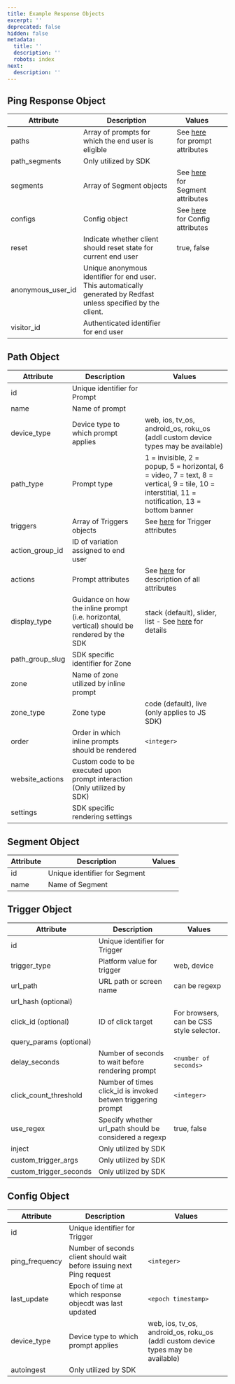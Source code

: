 ```yaml
---
title: Example Response Objects
excerpt: ''
deprecated: false
hidden: false
metadata:
  title: ''
  description: ''
  robots: index
next:
  description: ''
---
```

## Ping Response Object

| Attribute         | Description                                                                                                       | Values                                              |   |
| ----------------- | ----------------------------------------------------------------------------------------------------------------- | --------------------------------------------------- | - |
| paths             | Array of prompts for which the end user is eligible                                                               | See [here](prompt-attributes) for prompt attributes |   |
| path_segments     | Only utilized by SDK                                                                                              |                                                     |   |
| segments          | Array of Segment objects                                                                                          | See [here](#segment-object) for Segment attributes  |   |
| configs           | Config object                                                                                                     | See [here](#config-object) for Config attributes    |   |
| reset             | Indicate whether client should reset state for current end user                                                   | true, false                                         |   |
| anonymous_user_id | Unique anonymous identifier for end user. This automatically generated by Redfast unless specified by the client. |                                                     |   |
| visitor_id        | Authenticated identifier for end user                                                                             |                                                     |   |

## Path Object

| Attribute       | Description                                                                                 | Values                                                                                                                                          |
| --------------- | ------------------------------------------------------------------------------------------- | ----------------------------------------------------------------------------------------------------------------------------------------------- |
| id              | Unique identifier for Prompt                                                                |                                                                                                                                                 |
| name            | Name of prompt                                                                              |                                                                                                                                                 |
| device_type     | Device type to which prompt applies                                                         | web, ios, tv_os, android_os, roku_os (addl custom device types may be available)                                                                |
| path_type       | Prompt type                                                                                 | 1 = invisible, 2 = popup, 5 = horizontal, 6 = video, 7 = text, 8 = vertical, 9 = tile, 10 = interstitial, 11 = notification, 13 = bottom banner |
| triggers        | Array of Triggers objects                                                                   | See [here](#trigger-object) for Trigger attributes                                                                                              |
| action_group_id | ID of variation assigned to end user                                                        |                                                                                                                                                 |
| actions         | Prompt attributes                                                                           | See [here](prompt-attributes) for description of all attributes                                                                                 |
| display_type    | Guidance on how the inline prompt (i.e. horizontal, vertical) should be rendered by the SDK | stack (default), slider, list - See [here](inlines) for details                                                                                 |
| path_group_slug | SDK specific identifier for Zone                                                            |                                                                                                                                                 |
| zone            | Name of zone utilized by inline prompt                                                      |                                                                                                                                                 |
| zone_type       | Zone type                                                                                   | code (default), live (only applies to JS SDK)                                                                                                   |
| order           | Order in which inline prompts should be rendered                                            | `<integer>`                                                                                                                                     |
| website_actions | Custom code to be executed upon prompt interaction (Only utilized by SDK)                   |                                                                                                                                                 |
| settings        | SDK specific rendering settings                                                             |                                                                                                                                                 |

## Segment Object

| Attribute | Description                   | Values |
| --------- | ----------------------------- | ------ |
| id        | Unique identifier for Segment |        |
| name      | Name of Segment               |        |

## Trigger Object

| Attribute               | Description                                                  | Values                                   |
| ----------------------- | ------------------------------------------------------------ | ---------------------------------------- |
| id                      | Unique identifier for Trigger                                |                                          |
| trigger_type            | Platform value for trigger                                   | web, device                              |
| url_path                | URL path or screen name                                      | can be regexp                            |
| url_hash (optional)     |                                                              |                                          |
| click_id (optional)     | ID of click target                                           | For browsers, can be CSS style selector. |
| query_params (optional) |                                                              |                                          |
| delay_seconds           | Number of seconds to wait before rendering prompt            | `<number of seconds>`                    |
| click_count_threshold   | Number of times click_id is invoked betwen triggering prompt | `<integer>`                              |
| use_regex               | Specify whether url_path should be considered a regexp       | true, false                              |
| inject                  | Only utilized by SDK                                         |                                          |
| custom_trigger_args     | Only utilized by SDK                                         |                                          |
| custom_trigger_seconds  | Only utilized by SDK                                         |                                          |

## Config Object

| Attribute      | Description                                                           | Values                                                                           |
| -------------- | --------------------------------------------------------------------- | -------------------------------------------------------------------------------- |
| id             | Unique identifier for Trigger                                         |                                                                                  |
| ping_frequency | Number of seconds client should wait before issuing next Ping request | `<integer>`                                                                      |
| last_update    | Epoch of time at which response objecdt was last updated              | `<epoch timestamp>`                                                              |
| device_type    | Device type to which prompt applies                                   | web, ios, tv_os, android_os, roku_os (addl custom device types may be available) |
| autoingest     | Only utilized by SDK                                                  |                                                                                  |